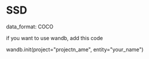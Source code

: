 # SSD



data_format: COCO

if you want to use wandb, add this code

wandb.init(project="projectn_ame", entity="your_name")
